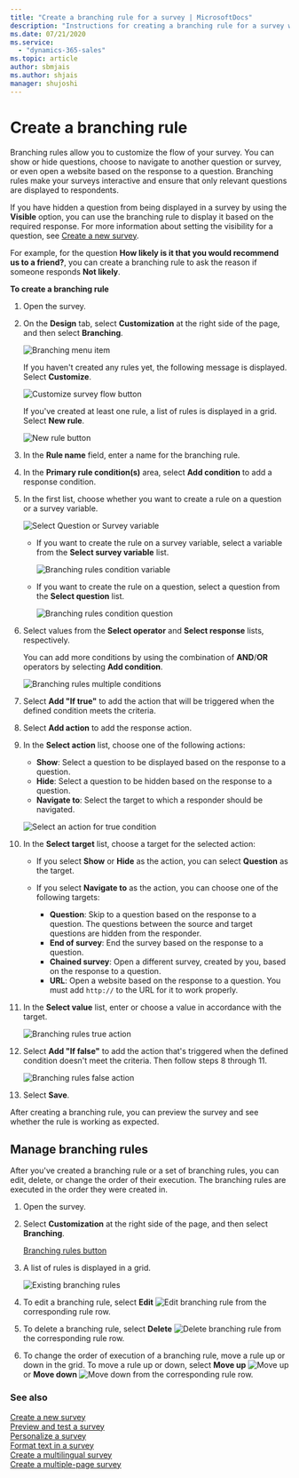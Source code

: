 ```yaml
---
title: "Create a branching rule for a survey | MicrosoftDocs"
description: "Instructions for creating a branching rule for a survey with Dynamics 365 Customer Voice"
ms.date: 07/21/2020
ms.service:
  - "dynamics-365-sales"
ms.topic: article
author: sbmjais
ms.author: shjais
manager: shujoshi
---
```


# Create a branching rule

Branching rules allow you to customize the flow of your survey. You can show or hide questions, choose to navigate to another question or survey, or even open a website based on the response to a question. Branching rules make your surveys interactive and ensure that only relevant questions are displayed to respondents.

If you have hidden a question from being displayed in a survey by using the **Visible** option, you can use the branching rule to display it based on the required response. For more information about setting the visibility for a question, see [Create a new survey](create-new-survey.md).

For example, for the question **How likely is it that you would recommend us to a friend?**, you can create a branching rule to ask the reason if someone responds **Not likely**.

**To create a branching rule**

1. Open the survey.

2. On the **Design** tab, select **Customization** at the right side of the page, and then select **Branching**.

   ![Branching menu item](media/branching-menu.png "Branching menu item")

    If you haven't created any rules yet, the following message is displayed. Select **Customize**.

    ![Customize survey flow button](media/customize-survey-flow-button.png "Customize survey flow button") 

    If you've created at least one rule, a list of rules is displayed in a grid. Select **New rule**.

    ![New rule button](media/existing-rules.png "New rule button")

3. In the **Rule name** field, enter a name for the branching rule.

4. In the **Primary rule condition(s)** area, select **Add condition** to add a response condition.

5. In the first list, choose whether you want to create a rule on a question or a survey variable.

    ![Select Question or Survey variable](media/select-ques-var.png "Select Question or Survey variable")

   - If you want to create the rule on a survey variable, select a variable from the **Select survey variable** list.

     ![Branching rules condition variable](media/branch-condition-variable.png "Branching rules condition variable")

   - If you want to create the rule on a question, select a question from the **Select question** list.

     ![Branching rules condition question](media/branch-condition-question.png "Branching rules condition question")

6. Select values from the **Select operator** and **Select response** lists, respectively.

   You can add more conditions by using the combination of **AND**/**OR** operators by selecting **Add condition**.

    ![Branching rules multiple conditions](media/branch-multi-condition.png "Branching rules multiple conditions")

7. Select **Add "If true"** to add the action that will be triggered when the defined condition meets the criteria.

8. Select **Add action** to add the response action.

9. In the **Select action** list, choose one of the following actions:

    - **Show**: Select a question to be displayed based on the response to a question.
    - **Hide**: Select a question to be hidden based on the response to a question.
    - **Navigate to**: Select the target to which a responder should be navigated.

   ![Select an action for true condition](media/branch-true-select-action.png "Select an action for a true condition")

10. In the **Select target** list, choose a target for the selected action:

    - If you select **Show** or **Hide** as the action, you can select **Question** as the target.

    - If you select **Navigate to** as the action, you can choose one of the following targets:

      - **Question**: Skip to a question based on the response to a question. The questions between the source and target questions are hidden from the responder.
      - **End of survey**: End the survey based on the response to a question.
      - **Chained survey**: Open a different survey, created by you, based on the response to a question.
      - **URL**: Open a website based on the response to a question. You must add `http://` to the URL for it to work properly.

11. In the **Select value** list, enter or choose a value in accordance with the target.

    ![Branching rules true action](media/branch-true-action.png "Branching rules true action")

12. Select **Add "If false"** to add the action that's triggered when the defined condition doesn't meet the criteria. Then follow steps 8 through 11.

    ![Branching rules false action](media/branch-false-action.png "Branching rules false action")

13. Select **Save**.

After creating a branching rule, you can preview the survey and see whether the rule is working as expected.

## Manage branching rules

After you've created a branching rule or a set of branching rules, you can edit, delete, or change the order of their execution. The branching rules are executed in the order they were created in.

1. Open the survey.

2. Select **Customization** at the right side of the page, and then select **Branching**.

    [Branching rules button](media/branching-menu.png "Branching rules button")

3. A list of rules is displayed in a grid.

    ![Existing branching rules](media/existing-rules.png "Existing branching rules")

4. To edit a branching rule, select **Edit** ![Edit branching rule](media/edit-rule.png "Edit branching rule") from the corresponding rule row.

5. To delete a branching rule, select **Delete** ![Delete branching rule](media/delete-rule.png "Delete branching rule") from the corresponding rule row.

6. To change the order of execution of a branching rule, move a rule up or down in the grid. To move a rule up or down, select **Move up** ![Move up](media/move-up-rule.png "Move up") or **Move down** ![Move down](media/move-down-rule.png "Move down") from the corresponding rule row.

### See also

[Create a new survey](create-new-survey.md)<br>
[Preview and test a survey](preview-test-survey.md)<br>
[Personalize a survey](personalize-survey.md)<br>
[Format text in a survey](survey-text-format.md)<br>
[Create a multilingual survey](create-multilingual-survey.md)<br>
[Create a multiple-page survey](create-multipage-survey.md)
